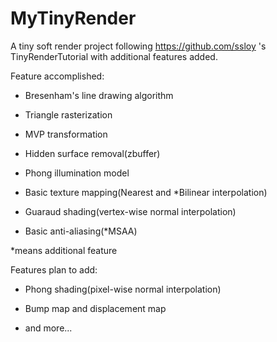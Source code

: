 # MyTinyRender
A tiny soft render project following https://github.com/ssloy 's TinyRenderTutorial with additional features added.

Feature accomplished:

* Bresenham's line drawing algorithm

* Triangle rasterization

* MVP transformation

* Hidden surface removal(zbuffer)

* Phong illumination model

* Basic texture mapping(Nearest and *Bilinear interpolation)

* Guaraud shading(vertex-wise normal interpolation)

* Basic anti-aliasing(*MSAA)

*means additional feature

Features plan to add:

* Phong shading(pixel-wise normal interpolation)

* Bump map and displacement map

* and more...
